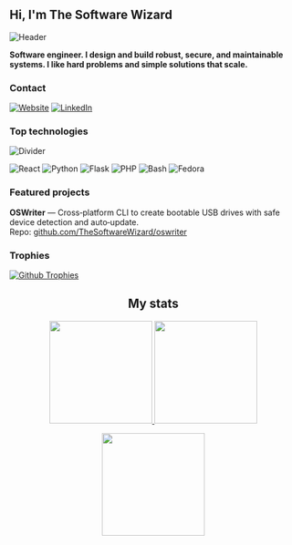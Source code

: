 ## Hi, I'm The Software Wizard

![Header](https://64.media.tumblr.com/45e8838541fd263a29f21f92fa625944/4ca026a765e1a6c4-bd/s1280x1920/c2b27e26180c9a5dbfaaf3dc8ac31b958650c114.gif)

<b>Software engineer. I design and build robust, secure, and maintainable systems. I like hard problems and simple solutions that scale.</b>

<h3>Contact</h3>

[![Website](https://img.shields.io/badge/Website-jeanroa.dev-blue?style=for-the-badge)](https://jeanroa.dev)
[![LinkedIn](https://img.shields.io/badge/LinkedIn-Jean_Roa-blue?style=for-the-badge)](https://www.linkedin.com/in/jeanmra)

<h3>Top technologies</h3>

![Divider](https://media1.giphy.com/media/v1.Y2lkPTc5MGI3NjExdHg3cG1rYTA4Zno5ejh1czNzdmtmc3VmaWF3NzVrN3p6MDhudm9vbSZlcD12MV9pbnRlcm5hbF9naWZfYnlfaWQmY3Q9Zw/EC1gl2A5oplKMAorkT/giphy.gif)

![React](https://img.shields.io/badge/React-20232A?style=for-the-badge&logo=react&logoColor=61DAFB)
![Python](https://img.shields.io/badge/Python-3776AB?style=for-the-badge&logo=python&logoColor=white)
![Flask](https://img.shields.io/badge/Flask-000000?style=for-the-badge&logo=flask&logoColor=white)
![PHP](https://img.shields.io/badge/PHP-777BB4?style=for-the-badge&logo=php&logoColor=white)
![Bash](https://img.shields.io/badge/Shell_Script-4EAA25?style=for-the-badge&logo=gnu-bash&logoColor=white)
![Fedora](https://img.shields.io/badge/Fedora-294172?style=for-the-badge&logo=fedora&logoColor=white)

<h3>Featured projects</h3>

**OSWriter** — Cross‑platform CLI to create bootable USB drives with safe device detection and auto‑update.  
Repo: [github.com/TheSoftwareWizard/oswriter](https://github.com/TheSoftwareWizard/oswriter)

<h3>Trophies</h3>

[![Github Trophies](https://github-profile-trophy.vercel.app/?username=TheSoftwareWizard&theme=dracula&no-frame=true&margin-w=1&title=-Issues&title=-PullRequest&title=-Reviews)](#)

<h2 align="center">My stats</h2>

<p align="center">
  <a href="https://github.com/TheSoftwareWizard">
    <img height="180em" src="https://github-readme-stats-sigma-five.vercel.app/api?username=TheSoftwareWizard&show_icons=true&count_private=true&theme=midnight-purple&hide_border=true" />
    <img height="180em" src="https://github-readme-stats-sigma-five.vercel.app/api/top-langs/?username=TheSoftwareWizard&langs_count=10&layout=compact&theme=midnight-purple&hide_border=true" />
  </a>
</p>
<p align="center">
  <img height="180em" src="https://streak-stats.demolab.com?user=TheSoftwareWizard&hide_total_contributions=true&exclude_days=Sun%2CSat&theme=dark&background=000000&ring=8a2be2&fire=ff79c6&currStreakNum=c9a0ff&currStreakLabel=ff79c6&sideNums=c9a0ff&sideLabels=ff79c6&dates=7f7f7f&hide_border=true&border_radius=7&card_width=467" />
</p>

<!-- <h3>Gallery</h3>

![Project 1](https://via.placeholder.com/1200x400?text=Project+1) -->


